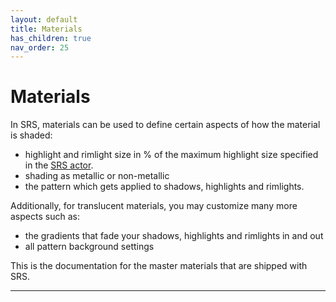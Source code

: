 ```yaml
---
layout: default
title: Materials
has_children: true
nav_order: 25
---
```


# Materials
In SRS, materials can be used to define certain aspects of how the material is shaded:
- highlight and rimlight size in % of the maximum highlight size specified in the [SRS actor](../Blueprints/BP_StylizedRenderingSystem.md). 
- shading as metallic or non-metallic
- the pattern which gets applied to shadows, highlights and rimlights.

Additionally, for translucent materials, you may customize many more aspects such as:
- the gradients that fade your shadows, highlights and rimlights in and out
- all pattern background settings

This is the documentation for the master materials that are shipped with SRS.

---
